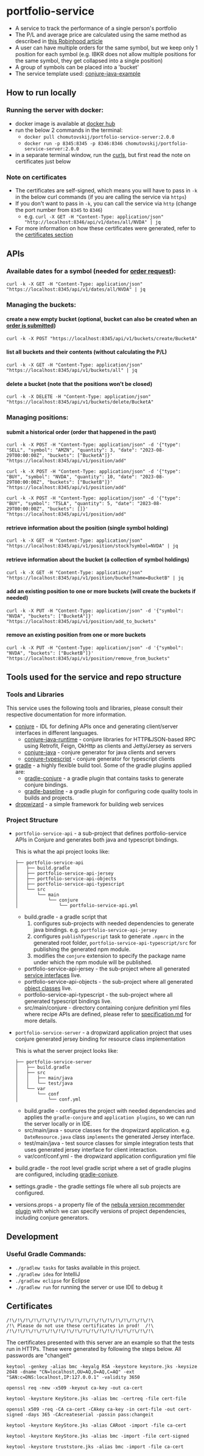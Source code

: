 # portfolio-service
- A service to track the performance of a single person's portfolio
- The P/L and average price are calculated using the same method as described in [this Robinhood article](https://robinhood.com/us/en/support/articles/average-cost/)
- A user can have multiple orders for the same symbol, but we keep only 1 position for each symbol (e.g. IBKR does not allow multiple positions for the same symbol, they get collapsed into a single position)
- A group of symbols can be placed into a 'bucket'
- The service template used: [conjure-java-example](https://github.com/palantir/conjure-java-example)

## How to run locally
### Running the server with docker:
- docker image is available at [docker hub](https://hub.docker.com/r/chomutovskij/portfolio-service-server/tags)
- run the below 2 commands in the terminal:
  - `docker pull chomutovskij/portfolio-service-server:2.0.0`
  - `docker run -p 8345:8345 -p 8346:8346 chomutovskij/portfolio-service-server:2.0.0`
- in a separate terminal window, run the [curls](#apis), but first read the note on certificates just below

### Note on certificates
- The certificates are self-signed, which means you will have to pass in `-k` in the below curl commands (if you are calling the service via `https`)
- If you don't want to pass in `-k`, you can call the service via `http` (change the port number from `8345` to `8346`)
  - e.g. `curl -X GET -H "Content-Type: application/json" "http://localhost:8346/api/v1/dates/all/NVDA" | jq`
- For more information on how these certificates were generated, refer to the [certificates section](#certificates)

## APIs
### Available dates for a symbol (needed for [order request](#submit-a-historical-order-order-that-happened-in-the-past)):
```
curl -k -X GET -H "Content-Type: application/json" "https://localhost:8345/api/v1/dates/all/NVDA" | jq
```

### Managing the buckets:
#### create a new empty bucket (optional, bucket can also be created when an [order is submitted](#submit-a-historical-order-order-that-happened-in-the-past))
```
curl -k -X POST "https://localhost:8345/api/v1/buckets/create/BucketA"
```

#### list all buckets and their contents (without calculating the P/L)
```
curl -k -X GET -H "Content-Type: application/json" "https://localhost:8345/api/v1/buckets/all" | jq
```

#### delete a bucket (note that the positions won't be closed)
```
curl -k -X DELETE -H "Content-Type: application/json" "https://localhost:8345/api/v1/buckets/delete/BucketA"
```

### Managing positions:
#### submit a historical order (order that happened in the past)
```
curl -k -X POST -H "Content-Type: application/json" -d '{"type": "SELL", "symbol": "AMZN", "quantity": 3, "date": "2023-08-29T00:00:00Z", "buckets": ["BucketA"]}' "https://localhost:8345/api/v1/position/add"

curl -k -X POST -H "Content-Type: application/json" -d '{"type": "BUY", "symbol": "NVDA", "quantity": 10, "date": "2023-08-29T00:00:00Z", "buckets": ["BucketB"]}' "https://localhost:8345/api/v1/position/add"

curl -k -X POST -H "Content-Type: application/json" -d '{"type": "BUY", "symbol": "TSLA", "quantity": 5, "date": "2023-08-29T00:00:00Z", "buckets": []}' "https://localhost:8345/api/v1/position/add"
```

#### retrieve information about the position (single symbol holding)
```
curl -k -X GET -H "Content-Type: application/json" "https://localhost:8345/api/v1/position/stock?symbol=NVDA" | jq
```

#### retrieve information about the bucket (a collection of symbol holdings)
```
curl -k -X GET -H "Content-Type: application/json" "https://localhost:8345/api/v1/position/bucket?name=BucketB" | jq
```

#### add an existing position to one or more buckets (will create the buckets if needed)
```
curl -k -X PUT -H "Content-Type: application/json" -d '{"symbol": "NVDA", "buckets": ["BucketA"]}' "https://localhost:8345/api/v1/position/add_to_buckets"
```

#### remove an existing position from one or more buckets
```
curl -k -X PUT -H "Content-Type: application/json" -d '{"symbol": "NVDA", "buckets": ["BucketB"]}' "https://localhost:8345/api/v1/position/remove_from_buckets"
```

## Tools used for the service and repo structure

### Tools and Libraries
This service uses the following tools and libraries, please consult their respective documentation for more information.
* [conjure](https://github.com/palantir/conjure) - IDL for defining APIs once and generating client/server interfaces in different languages.
    * [conjure-java-runtime](https://github.com/palantir/conjure-java-runtime/) - conjure libraries for HTTP&JSON-based RPC using Retrofit, Feign, OkHttp as clients and Jetty/Jersey as servers
    * [conjure-java](https://github.com/palantir/conjure-java) - conjure generator for java clients and servers 
    * [conjure-typescript](https://github.com/palantir/conjure-typescript) - conjure generator for typescript clients
* [gradle](https://gradle.org/) - a highly flexible build tool. Some of the gradle plugins applied are:
     *  [gradle-conjure](https://github.com/palantir/gradle-conjure) - a gradle plugin that contains tasks to generate conjure bindings.
     *  [gradle-baseline](https://github.com/palantir/gradle-baseline) - a gradle plugin for configuring code quality tools in builds and projects.
* [dropwizard](https://www.dropwizard.io/en/stable/) - a simple framework for building web services

### Project Structure
* `portfolio-service-api` - a sub-project that defines portfolio-service APIs in Conjure and generates both java and typescript bindings.

    This is what the api project looks like:
    ```
    ├── portfolio-service-api
    │   ├── build.gradle
    │   ├── portfolio-service-api-jersey
    │   ├── portfolio-service-api-objects
    │   ├── portfolio-service-api-typescript
    │   └── src
    │       └── main
    │           └── conjure
    │               └── portfolio-service-api.yml
    ```
    * build.gradle - a gradle script that 
        1. configures sub-projects with needed dependencies to generate java bindings. e.g. `portfolio-service-api-jersey`
        2. configures `publishTypescript` task to generate `.npmrc` in the generated root folder, `portfolio-service-api-typescript/src` for publishing the generated npm module.
        3. modifies the `conjure` extension to specify the package name under which the npm module will be published.
    * portfolio-service-api-jersey - the sub-project where all generated [service interfaces](portfolio-service-api/src/main/conjure/portfolio-service-api.yml#L51) live.
    * portfolio-service-api-objects - the sub-project where all generated [object classes](portfolio-service-api/src/main/conjure/portfolio-service-api.yml#L4) live.
    * portfolio-service-api-typescript - the sub-project where all generated typescript bindings live.
    * src/main/conjure - directory containing conjure definition yml files where recipe APIs are defined, please refer to [specification.md](https://github.com/palantir/conjure/blob/develop/docs/specification.md) for more details.

* `portfolio-service-server` - a dropwizard application project that uses conjure generated jersey binding for resource class implementation

    This is what the server project looks like:
    ```
    ├── portfolio-service-server
    │   ├── build.gradle
    │   ├── src
    │   │   ├── main/java
    │   │   └── test/java
    │   └── var
    │       └── conf
    │           └── conf.yml
    ```
    * build.gradle - configures the project with needed dependencies and applies the `gradle-conjure` and `application plugins`, so we can run the server locally or in IDE.
    * src/main/java - source classes for the dropwizard application. e.g. `DateResource.java` class `implements` the generated Jersey interface.
    * test/main/java - test source classes for simple integration tests that uses generated jersey interface for client interaction.
    * var/conf/conf.yml - the dropwizard application configuration yml file

* build.gradle - the root level gradle script where a set of gradle plugins are configured, including [gradle-conjure](https://github.com/palantir/gradle-conjure).
* settings.gradle - the gradle settings file where all sub projects are configured.
* versions.props - a property file of the [nebula version recommender plugin](https://github.com/nebula-plugins/nebula-dependency-recommender-plugin) with which we can specify versions of project dependencies, including conjure generators.

## Development

### Useful Gradle Commands:

* `./gradlew tasks` for tasks available in this project.
* `./gradlew idea` for IntelliJ
* `./gradlew eclipse` for Eclipse
* `./gradlew run` for running the server or use IDE to debug it

## Certificates
```
/!\/!\/!\/!\/!\/!\/!\/!\/!\/!\/!\/!\/!\/!\/!\/!\/!\/!\
/!\ Please do not use these certificates in prod!  /!\
/!\/!\/!\/!\/!\/!\/!\/!\/!\/!\/!\/!\/!\/!\/!\/!\/!\/!\
```
The certificates presented with this server are an example so that the tests run in HTTPs. These were generated by following the steps below. All passwords are "changeit"

```
keytool -genkey -alias bmc -keyalg RSA -keystore keystore.jks -keysize 2048 -dname "CN=localhost,OU=AQ,O=AQ,C=AQ" -ext "SAN:c=DNS:localhost,IP:127.0.0.1" -validity 3650

openssl req -new -x509 -keyout ca-key -out ca-cert

keytool -keystore KeyStore.jks -alias bmc -certreq -file cert-file

openssl x509 -req -CA ca-cert -CAkey ca-key -in cert-file -out cert-signed -days 365 -CAcreateserial -passin pass:changeit

keytool -keystore KeyStore.jks -alias CARoot -import -file ca-cert

keytool -keystore KeyStore.jks -alias bmc -import -file cert-signed

keytool -keystore truststore.jks -alias bmc -import -file ca-cert
```
